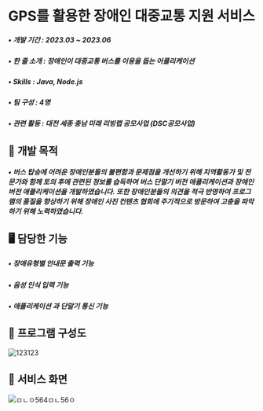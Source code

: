 # GPS를 활용한 장애인 대중교통 지원 서비스
##### • 개발 기간 : 2023.03 ~ 2023.06
##### • 한 줄 소개 : 장애인이 대중교통 버스를 이용을 돕는 어플리케이션
##### • Skills : Java, Node.js
##### • 팀 구성 : 4명
##### • 관련 활동 : 대전 세종 충남 미래 리빙랩 공모사업 (DSC공모사업)

## 📌 개발 목적
##### • 버스 탑승에 어려운 장애인분들의 불편함과 문제점을 개선하기 위해 지역활동가 및 전문가와 함께 토의 후에 관련된 정보를 습득하여 버스 단말기 버전 애플리케이션과 장애인 버전 애플리케이션을 개발하였습니다. 또한 장애인분들의 의견을 적극 반영하여 프로그램의 품질을 향상하기 위해 장애인 사진 컨텐츠 협회에 주기적으로 방문하여 고충을 파악하기 위해 노력하였습니다.

## 🖥️ 담당한 기능
##### • 장애유형별 안내문 출력 기능
##### • 음성 인식 입력 기능
##### • 애플리케이션 과 단말기 통신 기능

## 📄 프로그램 구성도
![123123](https://github.com/inhwanGit/LivingLab/assets/132810591/51401609-2e06-4172-b56b-6f486fe99ec0)

## 👀 서비스 화면
![ㅁㄴㅇ564ㅁㄴ56ㅇ](https://github.com/inhwanGit/LivingLab/assets/132810591/52c02d29-3085-4dcc-bf77-9918e301d043)
